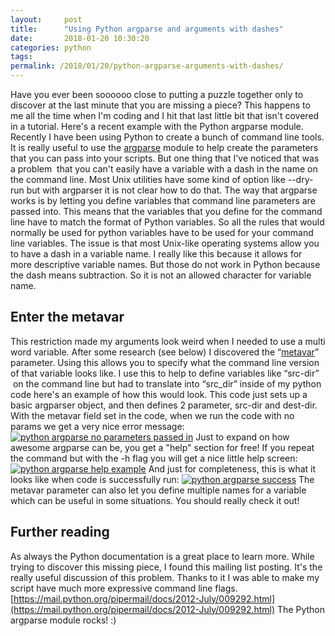 ```yaml
---
layout:     post
title:      "Using Python argparse and arguments with dashes"
date:       2018-01-20 10:30:20
categories: python
tags:  
permalink: /2018/01/20/python-argparse-arguments-with-dashes/
---
```

Have you ever been soooooo close to putting a puzzle together only to discover at the last minute that you are missing a piece? This happens to me all the time when I'm coding and I hit that last little bit that isn't covered in a tutorial. Here's a recent example with the Python argparse module. Recently I have been using Python to create a bunch of command line tools. It is really useful to use the [argparse](https://docs.python.org/2.7/library/argparse.html) module to help create the parameters that you can pass into your scripts.  But one thing that I've noticed that was a problem  that you can't easily have a variable with a dash in the name on the command line. Most Unix utilities have some kind of option like --dry-run but with argparser it is not clear how to do that. The way that argparse works is by letting you define variables that command line parameters are passed into. This means that the variables that you define for the command line have to match the format of Python variables. So all the rules that would normally be used for python variables have to be used for your command line variables.  The issue is that most Unix-like operating systems allow you to have a dash in a variable name. I really like this because it allows for more descriptive variable names. But those do not work in Python because the dash means subtraction. So it is not an allowed character for variable name.

## Enter the metavar

This restriction made my arguments look weird when I needed to use a multi word variable. After some research (see below) I discovered the “[metavar](https://docs.python.org/2.7/library/argparse.html#metavar)” parameter. Using this allows you to specify what the command line version of that variable looks like. I use this to help to define variables like “src-dir”  on the command line but had to translate into “src_dir” inside of my python code here's an example of how this would look.  This code just sets up a basic argparser object, and then defines 2 parameter, src-dir and dest-dir. With the metavar field set in the code, when we run the code with no params we get a very nice error message: [![python argparse no parameters passed in](https://ironboundsoftware.com/blog/wp-content/uploads/2017/12/no-args2-744x91.png)](https://ironboundsoftware.com/blog/wp-content/uploads/2017/12/no-args2.png) Just to expand on how awesome argparse can be, you get a "help" section for free! If you repeat the command but with the -h flag you will get a nice little help screen: [![python argparse help example](https://ironboundsoftware.com/blog/wp-content/uploads/2017/12/help-detail2-744x262.png)](https://ironboundsoftware.com/blog/wp-content/uploads/2017/12/help-detail2.png) And just for completeness, this is what it looks like when code is successfully run: [![python argparse success](https://ironboundsoftware.com/blog/wp-content/uploads/2017/12/success2-744x49.png)](https://ironboundsoftware.com/blog/wp-content/uploads/2017/12/success2.png) The metavar parameter can also let you define multiple names for a variable which can be useful in some situations. You should really check it out! 

## Further reading

As always the Python documentation is a great place to learn more. While trying to discover this missing piece, I found this mailing list posting. It's the really useful discussion of this problem. Thanks to it I was able to make my script have much more expressive command line flags. [https://mail.python.org/pipermail/docs/2012-July/009292.html](https://mail.python.org/pipermail/docs/2012-July/009292.html) The Python argparse module rocks! :)
